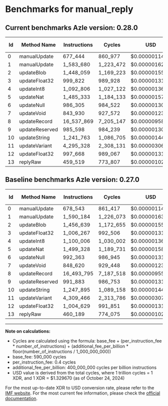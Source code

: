 # Benchmarks for manual_reply

## Current benchmarks Azle version: 0.28.0

| Id  | Method Name    | Instructions | Cycles    | USD           | USD/Million Calls | Change                             |
| --- | -------------- | ------------ | --------- | ------------- | ----------------- | ---------------------------------- |
| 0   | manualUpdate   | 677_444      | 860_977   | $0.0000011448 | $1.14             | <font color="green">-1_099</font>  |
| 1   | manualUpdate   | 1_583_680    | 1_223_472 | $0.0000016268 | $1.62             | <font color="green">-6_504</font>  |
| 2   | updateBlob     | 1_448_059    | 1_169_223 | $0.0000015547 | $1.55             | <font color="green">-8_580</font>  |
| 3   | updateFloat32  | 999_822      | 989_928   | $0.0000013163 | $1.31             | <font color="green">-6_445</font>  |
| 4   | updateInt8     | 1_092_806    | 1_027_122 | $0.0000013657 | $1.36             | <font color="green">-7_200</font>  |
| 5   | updateNat      | 1_485_333    | 1_184_133 | $0.0000015745 | $1.57             | <font color="green">-13_995</font> |
| 6   | updateNull     | 986_305      | 984_522   | $0.0000013091 | $1.30             | <font color="green">-6_058</font>  |
| 7   | updateVoid     | 843_930      | 927_572   | $0.0000012334 | $1.23             | <font color="green">-4_690</font>  |
| 8   | updateRecord   | 16_537_869   | 7_205_147 | $0.0000095805 | $9.58             | <font color="red">+44_074</font>   |
| 9   | updateReserved | 985_598      | 984_239   | $0.0000013087 | $1.30             | <font color="green">-6_285</font>  |
| 10  | updateString   | 1_241_763    | 1_086_705 | $0.0000014450 | $1.44             | <font color="green">-6_132</font>  |
| 11  | updateVariant  | 4_295_328    | 2_308_131 | $0.0000030691 | $3.06             | <font color="green">-14_138</font> |
| 12  | updateFloat32  | 997_668      | 989_067   | $0.0000013151 | $1.31             | <font color="green">-6_961</font>  |
| 13  | replyRaw       | 459_519      | 773_807   | $0.0000010289 | $1.02             | <font color="green">-670</font>    |

## Baseline benchmarks Azle version: 0.27.0

| Id  | Method Name    | Instructions | Cycles    | USD           | USD/Million Calls |
| --- | -------------- | ------------ | --------- | ------------- | ----------------- |
| 0   | manualUpdate   | 678_543      | 861_417   | $0.0000011454 | $1.14             |
| 1   | manualUpdate   | 1_590_184    | 1_226_073 | $0.0000016303 | $1.63             |
| 2   | updateBlob     | 1_456_639    | 1_172_655 | $0.0000015592 | $1.55             |
| 3   | updateFloat32  | 1_006_267    | 992_506   | $0.0000013197 | $1.31             |
| 4   | updateInt8     | 1_100_006    | 1_030_002 | $0.0000013696 | $1.36             |
| 5   | updateNat      | 1_499_328    | 1_189_731 | $0.0000015819 | $1.58             |
| 6   | updateNull     | 992_363      | 986_945   | $0.0000013123 | $1.31             |
| 7   | updateVoid     | 848_620      | 929_448   | $0.0000012359 | $1.23             |
| 8   | updateRecord   | 16_493_795   | 7_187_518 | $0.0000095570 | $9.55             |
| 9   | updateReserved | 991_883      | 986_753   | $0.0000013121 | $1.31             |
| 10  | updateString   | 1_247_895    | 1_089_158 | $0.0000014482 | $1.44             |
| 11  | updateVariant  | 4_309_466    | 2_313_786 | $0.0000030766 | $3.07             |
| 12  | updateFloat32  | 1_004_629    | 991_851   | $0.0000013188 | $1.31             |
| 13  | replyRaw       | 460_189      | 774_075   | $0.0000010293 | $1.02             |

---

**Note on calculations:**

- Cycles are calculated using the formula: base_fee + (per_instruction_fee \* number_of_instructions) + (additional_fee_per_billion \* floor(number_of_instructions / 1_000_000_000))
- base_fee: 590_000 cycles
- per_instruction_fee: 0.4 cycles
- additional_fee_per_billion: 400_000_000 cycles per billion instructions
- USD value is derived from the total cycles, where 1 trillion cycles = 1 XDR, and 1 XDR = $1.329670 (as of October 24, 2024)

For the most up-to-date XDR to USD conversion rate, please refer to the [IMF website](https://www.imf.org/external/np/fin/data/rms_sdrv.aspx).
For the most current fee information, please check the [official documentation](https://internetcomputer.org/docs/current/developer-docs/gas-cost#execution).
